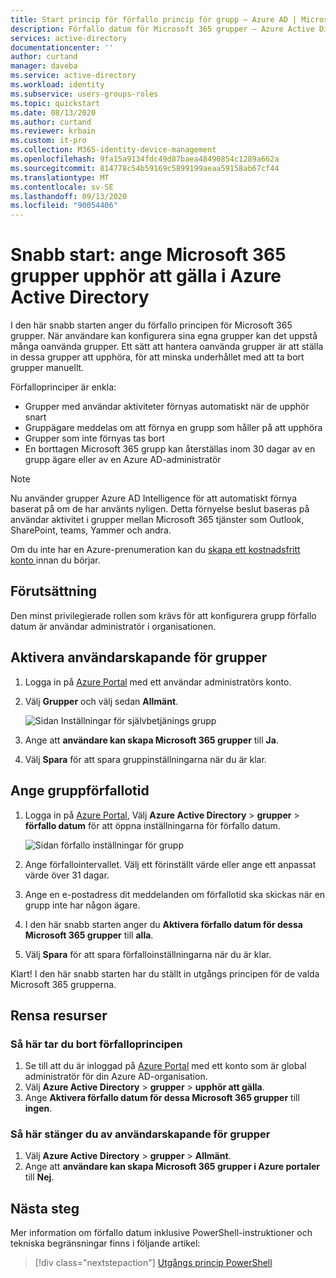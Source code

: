 ```yaml
---
title: Start princip för förfallo princip för grupp – Azure AD | Microsoft Docs
description: Förfallo datum för Microsoft 365 grupper – Azure Active Directory
services: active-directory
documentationcenter: ''
author: curtand
manager: daveba
ms.service: active-directory
ms.workload: identity
ms.subservice: users-groups-roles
ms.topic: quickstart
ms.date: 08/13/2020
ms.author: curtand
ms.reviewer: krbain
ms.custom: it-pro
ms.collection: M365-identity-device-management
ms.openlocfilehash: 9fa15a9134fdc49d87baea48490854c1289a662a
ms.sourcegitcommit: 814778c54b59169c5899199aeaa59158ab67cf44
ms.translationtype: MT
ms.contentlocale: sv-SE
ms.lasthandoff: 09/13/2020
ms.locfileid: "90054406"
---
```

# <a name="quickstart-set-microsoft-365-groups-to-expire-in-azure-active-directory"></a>Snabb start: ange Microsoft 365 grupper upphör att gälla i Azure Active Directory

I den här snabb starten anger du förfallo principen för Microsoft 365 grupper. När användare kan konfigurera sina egna grupper kan det uppstå många oanvända grupper. Ett sätt att hantera oanvända grupper är att ställa in dessa grupper att upphöra, för att minska underhållet med att ta bort grupper manuellt.

Förfalloprinciper är enkla:

- Grupper med användar aktiviteter förnyas automatiskt när de upphör snart
- Gruppägare meddelas om att förnya en grupp som håller på att upphöra
- Grupper som inte förnyas tas bort
- En borttagen Microsoft 365 grupp kan återställas inom 30 dagar av en grupp ägare eller av en Azure AD-administratör

> [!NOTE]
> Nu använder grupper Azure AD Intelligence för att automatiskt förnya baserat på om de har använts nyligen. Detta förnyelse beslut baseras på användar aktivitet i grupper mellan Microsoft 365 tjänster som Outlook, SharePoint, teams, Yammer och andra.

Om du inte har en Azure-prenumeration kan du [skapa ett kostnadsfritt konto ](https://azure.microsoft.com/free/) innan du börjar.

## <a name="prerequisite"></a>Förutsättning

 Den minst privilegierade rollen som krävs för att konfigurera grupp förfallo datum är användar administratör i organisationen.

## <a name="turn-on-user-creation-for-groups"></a>Aktivera användarskapande för grupper

1. Logga in på [Azure Portal](https://portal.azure.com) med ett användar administratörs konto.

2. Välj **Grupper** och välj sedan **Allmänt**.
  
   ![Sidan Inställningar för självbetjänings grupp](./media/groups-quickstart-expiration/self-service-settings.png)

3. Ange att  **användare kan skapa Microsoft 365 grupper** till **Ja**.

4. Välj **Spara** för att spara gruppinställningarna när du är klar.

## <a name="set-group-expiration"></a>Ange gruppförfallotid

1. Logga in på [Azure Portal](https://portal.azure.com), Välj **Azure Active Directory**  >  **grupper**  >  **förfallo datum** för att öppna inställningarna för förfallo datum.
  
   ![Sidan förfallo inställningar för grupp](./media/groups-quickstart-expiration/expiration-settings.png)

2. Ange förfallointervallet. Välj ett förinställt värde eller ange ett anpassat värde över 31 dagar. 

3. Ange en e-postadress dit meddelanden om förfallotid ska skickas när en grupp inte har någon ägare.

4. I den här snabb starten anger du **Aktivera förfallo datum för dessa Microsoft 365 grupper** till **alla**.

5. Välj **Spara** för att spara förfalloinställningarna när du är klar.

Klart! I den här snabb starten har du ställt in utgångs principen för de valda Microsoft 365 grupperna.

## <a name="clean-up-resources"></a>Rensa resurser

### <a name="to-remove-the-expiration-policy"></a>Så här tar du bort förfalloprincipen

1. Se till att du är inloggad på [Azure Portal](https://portal.azure.com) med ett konto som är global administratör för din Azure AD-organisation.
2. Välj **Azure Active Directory**  >  **grupper**  >  **upphör att gälla**.
3. Ange **Aktivera förfallo datum för dessa Microsoft 365 grupper** till **ingen**.

### <a name="to-turn-off-user-creation-for-groups"></a>Så här stänger du av användarskapande för grupper

1. Välj **Azure Active Directory**  >  **grupper**  >  **Allmänt**. 
2. Ange att **användare kan skapa Microsoft 365 grupper i Azure portaler** till **Nej**.

## <a name="next-steps"></a>Nästa steg

Mer information om förfallo datum inklusive PowerShell-instruktioner och tekniska begränsningar finns i följande artikel:

> [!div class="nextstepaction"]
> [Utgångs princip PowerShell](groups-lifecycle.md)
